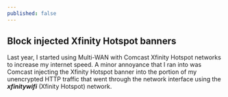 ```yaml
---
published: false
---
```

## Block injected Xfinity Hotspot banners

Last year, I started using Multi-WAN with Comcast Xfinity Hotspot networks to increase my internet speed. A minor annoyance that I ran into was Comcast injecting the Xfinity Hotspot banner into the portion of my unencrypted HTTP traffic that went through the network interface using the ***xfinitywifi*** (Xfinity Hotspot) network. 
